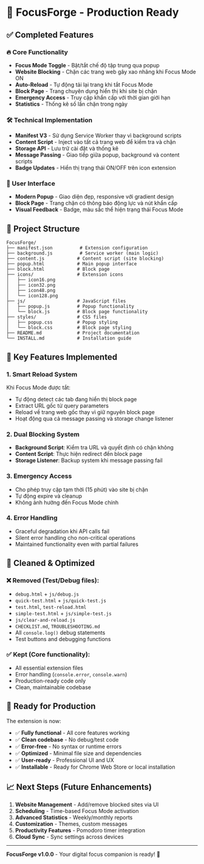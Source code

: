 # 🎯 FocusForge - Production Ready

## ✅ Completed Features

### 🔥 Core Functionality

-   **Focus Mode Toggle** - Bật/tắt chế độ tập trung qua popup
-   **Website Blocking** - Chặn các trang web gây xao nhãng khi Focus Mode ON
-   **Auto-Reload** - Tự động tải lại trang khi tắt Focus Mode
-   **Block Page** - Trang chuyên dụng hiển thị khi site bị chặn
-   **Emergency Access** - Truy cập khẩn cấp với thời gian giới hạn
-   **Statistics** - Thống kê số lần chặn trong ngày

### 🛠️ Technical Implementation

-   **Manifest V3** - Sử dụng Service Worker thay vì background scripts
-   **Content Script** - Inject vào tất cả trang web để kiểm tra và chặn
-   **Storage API** - Lưu trữ cài đặt và thống kê
-   **Message Passing** - Giao tiếp giữa popup, background và content scripts
-   **Badge Updates** - Hiển thị trạng thái ON/OFF trên icon extension

### 📱 User Interface

-   **Modern Popup** - Giao diện đẹp, responsive với gradient design
-   **Block Page** - Trang chặn có thông báo động lực và nút khẩn cấp
-   **Visual Feedback** - Badge, màu sắc thể hiện trạng thái Focus Mode

## 📁 Project Structure

```
FocusForge/
├── manifest.json          # Extension configuration
├── background.js          # Service worker (main logic)
├── content.js            # Content script (site blocking)
├── popup.html            # Main popup interface
├── block.html            # Block page
├── icons/                # Extension icons
│   ├── icon16.png
│   ├── icon32.png
│   ├── icon48.png
│   └── icon128.png
├── js/                   # JavaScript files
│   ├── popup.js          # Popup functionality
│   └── block.js          # Block page functionality
├── styles/               # CSS files
│   ├── popup.css         # Popup styling
│   └── block.css         # Block page styling
├── README.md             # Project documentation
└── INSTALL.md            # Installation guide
```

## 🚀 Key Features Implemented

### 1. **Smart Reload System**

Khi Focus Mode được tắt:

-   Tự động detect các tab đang hiển thị block page
-   Extract URL gốc từ query parameters
-   Reload về trang web gốc thay vì giữ nguyên block page
-   Hoạt động qua cả message passing và storage change listener

### 2. **Dual Blocking System**

-   **Background Script**: Kiểm tra URL và quyết định có chặn không
-   **Content Script**: Thực hiện redirect đến block page
-   **Storage Listener**: Backup system khi message passing fail

### 3. **Emergency Access**

-   Cho phép truy cập tạm thời (15 phút) vào site bị chặn
-   Tự động expire và cleanup
-   Không ảnh hưởng đến Focus Mode chính

### 4. **Error Handling**

-   Graceful degradation khi API calls fail
-   Silent error handling cho non-critical operations
-   Maintained functionality even with partial failures

## 🔧 Cleaned & Optimized

### ❌ Removed (Test/Debug files):

-   `debug.html` + `js/debug.js`
-   `quick-test.html` + `js/quick-test.js`
-   `test.html`, `test-reload.html`
-   `simple-test.html` + `js/simple-test.js`
-   `js/clear-and-reload.js`
-   `CHECKLIST.md`, `TROUBLESHOOTING.md`
-   All `console.log()` debug statements
-   Test buttons and debugging functions

### ✅ Kept (Core functionality):

-   All essential extension files
-   Error handling (`console.error`, `console.warn`)
-   Production-ready code only
-   Clean, maintainable codebase

## 🎯 Ready for Production

The extension is now:

-   ✅ **Fully functional** - All core features working
-   ✅ **Clean codebase** - No debug/test code
-   ✅ **Error-free** - No syntax or runtime errors
-   ✅ **Optimized** - Minimal file size and dependencies
-   ✅ **User-ready** - Professional UI and UX
-   ✅ **Installable** - Ready for Chrome Web Store or local installation

## 📈 Next Steps (Future Enhancements)

1. **Website Management** - Add/remove blocked sites via UI
2. **Scheduling** - Time-based Focus Mode activation
3. **Advanced Statistics** - Weekly/monthly reports
4. **Customization** - Themes, custom messages
5. **Productivity Features** - Pomodoro timer integration
6. **Cloud Sync** - Sync settings across devices

---

**FocusForge v1.0.0** - Your digital focus companion is ready! 🚀
